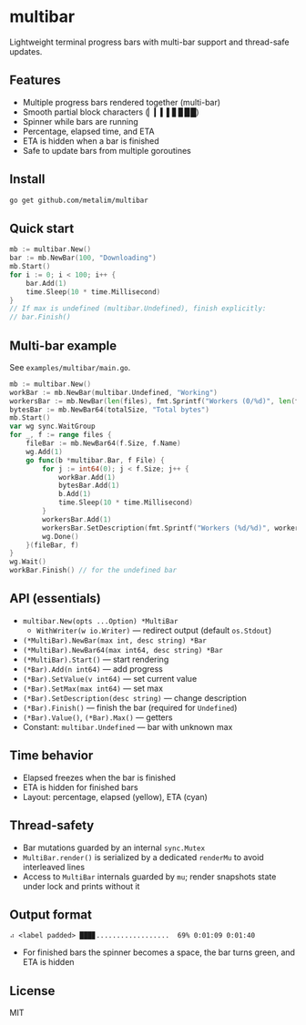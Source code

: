 # multibar

Lightweight terminal progress bars with multi-bar support and thread-safe updates.

## Features
- Multiple progress bars rendered together (multi-bar)
- Smooth partial block characters (▏▎▍▌▋▊▉█)
- Spinner while bars are running
- Percentage, elapsed time, and ETA
- ETA is hidden when a bar is finished
- Safe to update bars from multiple goroutines

## Install
```bash
go get github.com/metalim/multibar
```

## Quick start
```go
mb := multibar.New()
bar := mb.NewBar(100, "Downloading")
mb.Start()
for i := 0; i < 100; i++ {
    bar.Add(1)
    time.Sleep(10 * time.Millisecond)
}
// If max is undefined (multibar.Undefined), finish explicitly:
// bar.Finish()
```

## Multi-bar example
See `examples/multibar/main.go`.
```go
mb := multibar.New()
workBar := mb.NewBar(multibar.Undefined, "Working")
workersBar := mb.NewBar(len(files), fmt.Sprintf("Workers (0/%d)", len(files)))
bytesBar := mb.NewBar64(totalSize, "Total bytes")
mb.Start()
var wg sync.WaitGroup
for _, f := range files {
    fileBar := mb.NewBar64(f.Size, f.Name)
    wg.Add(1)
    go func(b *multibar.Bar, f File) {
        for j := int64(0); j < f.Size; j++ {
            workBar.Add(1)
            bytesBar.Add(1)
            b.Add(1)
            time.Sleep(10 * time.Millisecond)
        }
        workersBar.Add(1)
        workersBar.SetDescription(fmt.Sprintf("Workers (%d/%d)", workersBar.Value(), workersBar.Max()))
        wg.Done()
    }(fileBar, f)
}
wg.Wait()
workBar.Finish() // for the undefined bar
```

## API (essentials)
- `multibar.New(opts ...Option) *MultiBar`
  - `WithWriter(w io.Writer)` — redirect output (default `os.Stdout`)
- `(*MultiBar).NewBar(max int, desc string) *Bar`
- `(*MultiBar).NewBar64(max int64, desc string) *Bar`
- `(*MultiBar).Start()` — start rendering
- `(*Bar).Add(n int64)` — add progress
- `(*Bar).SetValue(v int64)` — set current value
- `(*Bar).SetMax(max int64)` — set max
- `(*Bar).SetDescription(desc string)` — change description
- `(*Bar).Finish()` — finish the bar (required for `Undefined`)
- `(*Bar).Value()`, `(*Bar).Max()` — getters
- Constant: `multibar.Undefined` — bar with unknown max

## Time behavior
- Elapsed freezes when the bar is finished
- ETA is hidden for finished bars
- Layout: percentage, elapsed (yellow), ETA (cyan)

## Thread-safety
- Bar mutations guarded by an internal `sync.Mutex`
- `MultiBar.render()` is serialized by a dedicated `renderMu` to avoid interleaved lines
- Access to `MultiBar` internals guarded by `mu`; render snapshots state under lock and prints without it

## Output format
```
⠴ <label padded> ███▊..................  69% 0:01:09 0:01:40
```
- For finished bars the spinner becomes a space, the bar turns green, and ETA is hidden

## License
MIT

